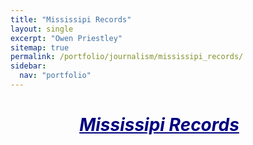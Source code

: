 ```yaml
---
title: "Mississipi Records"
layout: single
excerpt: "Owen Priestley"
sitemap: true
permalink: /portfolio/journalism/mississipi_records/
sidebar:
  nav: "portfolio"
---
```

<h1 style="text-align: center; color: navy; text-indent: -1em; text-decoration: underline"><i>Mississipi Records</i></h1>